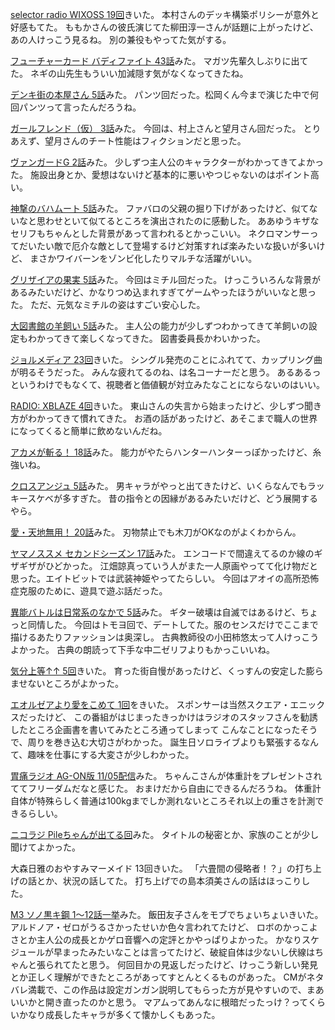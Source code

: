 [selector radio WIXOSS 19回](http://www.onsen.ag/program/selector)きいた。
本村さんのデッキ構築ポリシーが意外と好感もてた。
ももかさんの彼氏演じてた柳田淳一さんが話題に上がったけど、あの人けっこう見るね。
別の兼役もやってた気がする。

[フューチャーカード バディファイト 43話](http://www.nicovideo.jp/watch/1414653804)みた。
マガツ先輩久しぶりに出てた。
ネギの山先生もういい加減隠す気がなくなってきたね。

[デンキ街の本屋さん 5話](http://www.nicovideo.jp/watch/1414721729)みた。
パンツ回だった。松岡くん今まで演じた中で何回パンツって言ったんだろうね。

[ガールフレンド（仮） 3話](http://www.nicovideo.jp/watch/1414655183)みた。
今回は、村上さんと望月さん回だった。
とりあえず、望月さんのチート性能はフィクションだと思った。

[ヴァンガードG 2話](http://www.nicovideo.jp/watch/1414752241)みた。
少しずつ主人公のキャラクターがわかってきてよかった。
施設出身とか、愛想はないけど基本的に悪いやつじゃないのはポイント高い。

[神撃のバハムート 5話](http://www.nicovideo.jp/watch/1414722864)みた。
ファバロの父親の掘り下げがあったけど、似てないなと思わせといて似てるところを演出されたのに感動した。
ああゆうキザなセリフもちゃんとした背景があって言われるとかっこいい。
ネクロマンサーってだいたい敵で厄介な敵として登場するけど対策すれば楽みたいな扱いが多いけど、
まさかワイバーンをゾンビ化したりマルチな活躍がいい。

[グリザイアの果実 5話](http://www.nicovideo.jp/watch/1414750831)みた。
今回はミチル回だった。
けっこういろんな背景があるみたいだけど、かなりつめ込まれすぎてゲームやったほうがいいなと思った。
ただ、元気なミチルの姿はすごい安心した。

[大図書館の羊飼い 5話](http://www.nicovideo.jp/watch/1415084920)みた。
主人公の能力が少しずつわかってきて羊飼いの設定もわかってきて楽しくなってきた。
図書委員長かわいかった。

[ジョルメディア 23回](http://www.nicovideo.jp/watch/1415099547)きいた。
シングル発売のことにふれてて、カップリング曲が明るそうだった。
みんな疲れてるのね、は名コーナーだと思う。
あるあるっというわけでもなくて、視聴者と価値観が対立みたなことにならないのはいい。

[RADIO: XBLAZE 4回](http://www.nicovideo.jp/watch/1415157427)きいた。
東山さんの失言から始まったけど、少しずつ聞き方がわかってきて慣れてきた。
お酒の話があったけど、あそこまで職人の世界になってくると簡単に飲めないんだね。

[アカメが斬る！ 18話](http://www.nicovideo.jp/watch/1414646368)みた。
能力がやたらハンターハンターっぽかったけど、糸強いね。

[クロスアンジュ 5話](http://www.b-ch.com/ttl/index.php?ttl_c=4312&mvc=2_0_232103_1)みた。
男キャラがやっと出てきたけど、いくらなんでもラッキースケベが多すぎた。
昔の指令との因縁があるみたいだけど、どう展開するやら。

[愛・天地無用！ 20話](http://www.nicovideo.jp/watch/1415083929)みた。
刃物禁止でも木刀がOKなのがよくわからん。

[ヤマノススメ セカンドシーズン 17話](http://www.nicovideo.jp/watch/1415246920)みた。
エンコードで間違えてるのか線のギザギザがひどかった。
江畑諒真っていう人がまた一人原画やってて化け物だと思った。エイトビットでは武装神姫やってたらしい。
今回はアオイの高所恐怖症克服のために、遊具で遊ぶ話だった。

[異能バトルは日常系のなかで 5話](http://www.nicovideo.jp/watch/1415090136)みた。
ギター破壊は自滅ではあるけど、ちょっと同情した。
今回はトモヨ回で、デートしてた。服のセンスだけでここまで描けるあたりファッションは奥深し。
古典教師役の小田柿悠太って人けっこうよかった。
古典の朗読って下手な中二ゼリフよりもかっこいいね。

[気分上等↑↑ 5回](http://www.nicovideo.jp/watch/1415253248)きいた。
育った街自慢があったけど、くっすんの安定した膨らませないところがよかった。

[エオルゼアより愛をこめて 1回](http://hibiki-radio.jp/description/ff)をきいた。
スポンサーは当然スクエア・エニックスだったけど、
この番組がはじまったきっかけはラジオのスタッフさんを勧誘したところ企画書を書いてみたところ通ってしまって
こんなことになったそうで、周りを巻き込む大切さがわかった。
誕生日ソロライブよりも緊張するなんて、趣味を仕事にする大変さが少しわかった。

[胃痛ラジオ AG-ON版 11/05配信](http://ondemand.joqr.co.jp/AG-ON/contents/shikaco_141105.php)みた。
ちゃんこさんが体重計をプレゼントされててフリーダムだなと感じた。
おまけだから自由にできるんだろうね。
体重計自体が特殊らしく普通は100kgまでしか測れないところそれ以上の重さを計測できるらしい。

[ニコラジ Pileちゃんが出てる回](http://live.nicovideo.jp/watch/lv196777542)みた。
タイトルの秘密とか、家族のことが少し聞けてよかった。

大森日雅のおやすみマーメイド 13回きいた。
「六畳間の侵略者！？」の打ち上げの話とか、状況の話してた。
打ち上げでの島本須美さんの話はほっこりした。

[M3 ソノ黒キ鋼 1〜12話一挙](http://live.nicovideo.jp/watch/lv197313523)みた。
飯田友子さんをモブでちょいちょいきいた。
アルドノア・ゼロがうるさかったせいか色々言われてたけど、
ロボのかっこよさとか主人公の成長とかゲロ音響への定評とかやっぱりよかった。
かなりスケジュールが早まったみたいなことは言ってたけど、破綻自体は少ないし伏線はちゃんと張られてたと思う。
何回目かの見返しだったけど、けっこう新しい発見とか正しく理解ができたところがあってすとんとくるものがあった。
CMがネタバレ満載で、この作品は設定ガンガン説明してもらった方が見やすいので、まあいいかと開き直ったのかと思う。
マアムってあんなに根暗だったっけ？ってくらいかなり成長したキャラが多くて懐かしくもあった。
